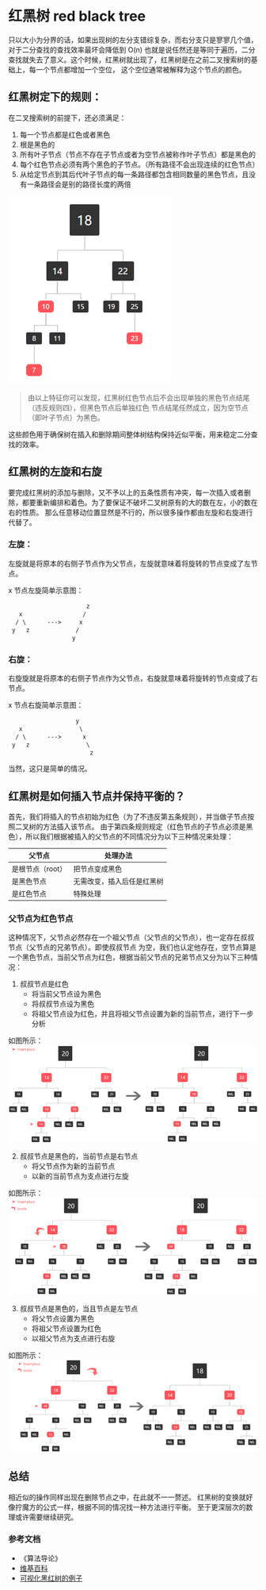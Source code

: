 # 红黑树 red black tree
只以大小为分界的话，如果出现树的左分支错综复杂，而右分支只是寥寥几个值，对于二分查找的查找效率最坏会降低到 O(n)
也就是说任然还是等同于遍历，二分查找就失去了意义。这个时候，红黑树就出现了，红黑树是在之前二叉搜索树的基础上，每一个节点都增加一个空位，
这个空位通常被解释为这个节点的颜色。

## 红黑树定下的规则：
在二叉搜索树的前提下，还必须满足：
1. 每一个节点都是红色或者黑色
2. 根是黑色的
3. 所有叶子节点（节点不存在子节点或者为空节点被称作叶子节点）都是黑色的
4. 每个红色节点必须有两个黑色的子节点。（所有路径不会出现连续的红色节点）
5. 从给定节点到其后代叶子节点的每一条路径都包含相同数量的黑色节点，且没有一条路径会是别的路径长度的两倍  

![](../images/red-black-tree.png)
> 由以上特征你可以发现，红黑树红色节点后不会出现单独的黑色节点结尾（违反规则四），但黑色节点后单独红色
节点结尾任然成立，因为空节点（即叶子节点）为黑色。

这些颜色用于确保树在插入和删除期间整体树结构保持近似平衡，用来稳定二分查找的效率。  
## 红黑树的左旋和右旋
要完成红黑树的添加与删除，又不予以上的五条性质有冲突，每一次插入或者删除，都要重新编排和着色。为了要保证不破坏二叉树原有的大的数在左，小的数在右的性质。
那么任意移动位置显然是不行的，所以很多操作都由左旋和右旋进行代替了。

### 左旋：
左旋就是将原本的右侧子节点作为父节点，左旋就意味着将旋转的节点变成了左节点。

x 节点左旋简单示意图：
```
                      z
   x                 /                  
  / \      --->     x
 y   z             /
                  y
```

### 右旋：
右旋旋就是将原本的右侧子节点作为父节点，右旋就意味着将旋转的节点变成了右节点。

x 节点右旋简单示意图：
```
                   y
   x                \                  
  / \      --->      x
 y   z                \ 
                       z
```

当然，这只是简单的情况。

## 红黑树是如何插入节点并保持平衡的？
首先，我们将插入的节点初始为红色（为了不违反第五条规则），并当做子节点按照二叉树的方法插入该节点。
由于第四条规则规定（红色节点的子节点必须是黑色），所以我们根据被插入的父节点的不同情况分为以下三种情况来处理：

| 父节点 | 处理办法
|---|---|
是根节点（root）| 把节点变成黑色
是黑色节点 | 无需改变，插入后任是红黑树 
是红色节点 | 特殊处理

### 父节点为红色节点
这种情况下，父节点必然存在一个祖父节点（父节点的父节点），也一定存在叔叔节点（父节点的兄弟节点）。即使叔叔节点
为空，我们也认定他存在，空节点算是一个黑色节点，当前父节点为红色，根据当前父节点的兄弟节点又分为以下三种情况：
1. 叔叔节点是红色
   - 将当前父节点设为黑色
   - 将叔叔节点设为黑色
   - 将祖父节点设为红色，并且将祖父节点设置为新的当前节点，进行下一步分析

如图所示：
![](../images/red-black-insert.png)

2. 叔叔节点是黑色的，当前节点是右节点
   - 将父节点作为新的当前节点
   - 以新的当前节点为支点进行左旋
   
如图所示：
![](../images/red-black-insert_2.png)

3. 叔叔节点是黑色的，当且节点是左节点
   - 将父节点设置为黑色
   - 将祖父节点设置为红色
   - 以祖父节点为支点进行右旋
   
如图所示：
![](../images/red-black-insert_3.png)


## 总结
相近似的操作同样出现在删除节点之中，在此就不一一赘述。
红黑树的变换就好像拧魔方的公式一样，根据不同的情况找一种方法进行平衡。
至于更深层次的数理或许需要继续研究。

### 参考文档
- 《算法导论》
- [维基百科](https://en.wikipedia.org/wiki/Red%E2%80%93black_tree)
- [可视化黑红树的例子](https://www.cs.usfca.edu/~galles/visualization/RedBlack.html)

